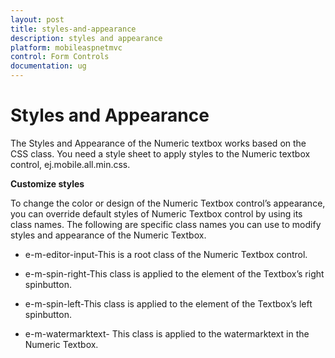 ```yaml
---
layout: post
title: styles-and-appearance
description: styles and appearance
platform: mobileaspnetmvc
control: Form Controls
documentation: ug
---
```


# Styles and Appearance

The Styles and Appearance of the Numeric textbox works based on the CSS class. You need a style sheet to apply styles to the Numeric textbox control, ej.mobile.all.min.css.

**Customize styles**

To change the color or design of the Numeric Textbox control’s appearance, you can override default styles of Numeric Textbox control by using its class names. The following are specific class names you can use to modify styles and appearance of the Numeric Textbox.

* e-m-editor-input-This is a root class of the  Numeric Textbox control.

* e-m-spin-right-This class is applied to the element of the Textbox’s right spinbutton.

* e-m-spin-left-This class is applied to the element of the Textbox’s left spinbutton.

* e-m-watermarktext- This class is applied to the watermarktext in the Numeric Textbox.



